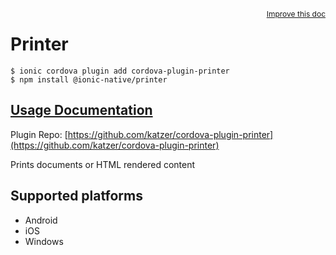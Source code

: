 <a style="float:right;font-size:12px;" href="http://github.com/ionic-team/ionic-native/edit/master/src/@ionic-native/plugins/printer/index.ts#L131">
  Improve this doc
</a>

# Printer

```
$ ionic cordova plugin add cordova-plugin-printer
$ npm install @ionic-native/printer
```

## [Usage Documentation](https://ionicframework.com/docs/native/printer/)

Plugin Repo: [https://github.com/katzer/cordova-plugin-printer](https://github.com/katzer/cordova-plugin-printer)

Prints documents or HTML rendered content

## Supported platforms
- Android
- iOS
- Windows



